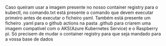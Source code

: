 Caso queiram usar a imagem presente no nosso container registry para o kubectl, no comando.txt está presente o comando que devem executar primeiro antes de executar o ficheiro yaml.
Também está presente um ficheiro .yaml para o github actions na pasta .github para criarem uma imagem compatível com o AKS(Azure Kubernetes Service) e o Raspberry pi. Só precisem de mudar o container registry para que seja mandado para a vossa base de dados
